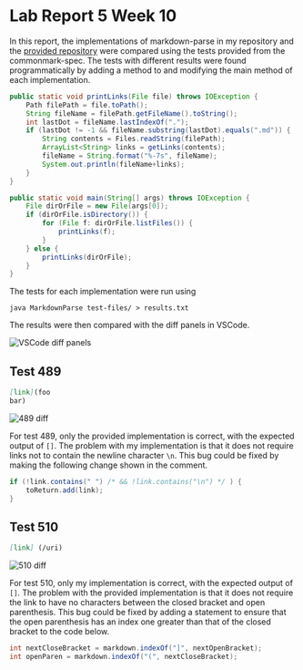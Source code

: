 # Lab Report 5 Week 10

In this report, the implementations of markdown-parse in my repository and the [provided repository](https://github.com/ucsd-cse15l-w22/markdown-parse) were compared using the tests provided from the commonmark-spec. The tests with different results were found programmatically by adding a method to and modifying the main method of each implementation.

```java
public static void printLinks(File file) throws IOException {
    Path filePath = file.toPath();
    String fileName = filePath.getFileName().toString();
    int lastDot = fileName.lastIndexOf(".");
    if (lastDot != -1 && fileName.substring(lastDot).equals(".md")) {
        String contents = Files.readString(filePath);
        ArrayList<String> links = getLinks(contents);
        fileName = String.format("%-7s", fileName);
        System.out.println(fileName+links);
    }
}

public static void main(String[] args) throws IOException {
    File dirOrFile = new File(args[0]);
    if (dirOrFile.isDirectory()) {
        for (File f: dirOrFile.listFiles()) {
            printLinks(f);
        }
    } else {
        printLinks(dirOrFile);
    }
}
```

The tests for each implementation were run using

```
java MarkdownParse test-files/ > results.txt
```

The results were then compared with the diff panels in VSCode.

![VSCode diff panels](./vscode_diff.png)

## Test 489

```md
[link](foo
bar)
```
![489 diff](./489_diff.png)

For test 489, only the provided implementation is correct, with the expected output of `[]`. The problem with my implementation is that it does not require links not to contain the newline character `\n`. This bug could be fixed by making the following change shown in the comment.
```java
if (!link.contains(" ") /* && !link.contains("\n") */ ) {
    toReturn.add(link);
}
```

## Test 510

```md
[link] (/uri)
```
![510 diff](./510_diff.png)

For test 510, only my implementation is correct, with the expected output of `[]`. The problem with the provided implementation is that it does not require the
link to have no characters between the closed bracket and open parenthesis. This bug could be fixed by adding a statement to ensure that the open parenthesis has an index one greater than that of the closed bracket to the code below.
```java
int nextCloseBracket = markdown.indexOf("]", nextOpenBracket);
int openParen = markdown.indexOf("(", nextCloseBracket);
```